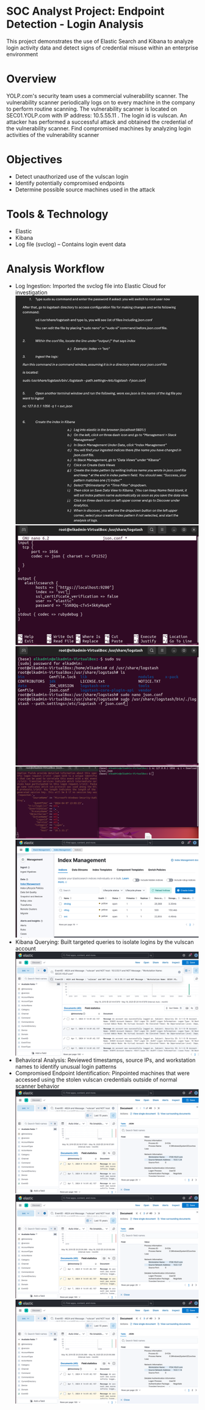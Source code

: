 # SOC Analyst Project: Endpoint Detection - Login Analysis

This project demonstrates the use of Elastic Search and Kibana to analyze login activity data and detect signs of credential misuse within an enterprise environment

# Overview
YOLP.com's security team uses a commercial vulnerability scanner. The vulnerability scanner periodically logs on to every machine in the company to perform routine scanning. The vulnerability scanner is located on SEC01.YOLP.com with IP address: 10.5.55.11 . The login  id is vulscan. 
An attacker has performed a successful attack and obtained the credential of the vulnerability scanner. 
Find compromised machines by analyzing login activities of the vulnerability scanner

# Objectives

* Detect unauthorized use of the vulscan login
* Identify potentially compromised endpoints
* Determine possible source machines used in the attack

# Tools & Technology

* Elastic
* Kibana
* Log file (svclog) – Contains login event data

# Analysis Workflow

* Log Ingestion: Imported the svclog file into Elastic Cloud for investigation
 ![Log Ingestion](IngestLog.png)
 ![Log Ingestion](svc_config.png)
 ![Log Ingestion](svcIngest.png)
 ![Log Ingestion](svcIngest2.png)
 ![Log Ingestion](svc_Index.png)
* Kibana Querying: Built targeted queries to isolate logins by the vulscan account
 ![Kibana Query](svc_Query.png)
* Behavioral Analysis: Reviewed timestamps, source IPs, and workstation names to identify unusual login patterns
* Compromised Endpoint Identification:  Pinpointed machines that were accessed using the stolen vulscan credentials outside of normal scanner behavior
  ![Compromised Endpoint](svc_sus_comp1.png)
  ![Compromised Endpoint](svc_sus_comp2.png)
  ![Compromised Endpoint](svc_sus_comp3.png)
